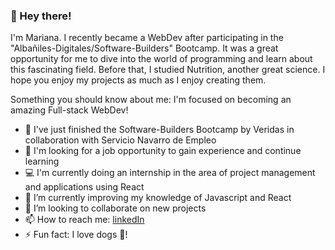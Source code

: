 
### 👋 Hey there!

I'm Mariana. I recently became a WebDev after participating in the "Albañiles-Digitales/Software-Builders" Bootcamp. It was a great opportunity for me to dive into the world of programming and learn about this fascinating field. Before that, I studied Nutrition, another great science. I hope you enjoy my projects as much as I enjoy creating them.

Something you should know about me: I'm focused on becoming an amazing Full-stack WebDev!

- 🎉 I've just finished the Software-Builders Bootcamp by Veridas in collaboration with Servicio Navarro de Empleo
- 🔭 I'm looking for a job opportunity to gain experience and continue learning
- 💻 I'm currently doing an internship in the area of project management and applications using React
- 🌱 I’m currently improving my knowledge of Javascript and React
- 👯 I’m looking to collaborate on new projects
- 📫 How to reach me: [linkedIn](https://www.linkedin.com/ln/mariana-cecilia-)
- ⚡ Fun fact: I love dogs 🐶!
